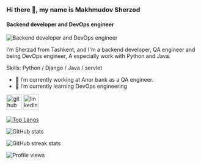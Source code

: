 ### Hi there 👋, my name is Makhmudov Sherzod
#### Backend developer and DevOps engineer
![Backend developer and DevOps engineer](https://media-exp1.licdn.com/dms/image/C4D16AQEfX-ZUtHPi1Q/profile-displaybackgroundimage-shrink_200_800/0/1612440085653?e=1625702400&v=beta&t=c9d7zI0eK2yGhThD3DLOIVV2DMptjiq76LU6eXXi8Fw)

I’m Sherzad from Tashkent, and I'm a backend developer, QA engineer and being DevOps engineer, A especially work with Python and Java.

Skills: Python / Django / Java / servlet

- 🔭 I’m currently working at Anor bank as a QA engineer. 
- 🌱 I’m currently learning DevOps engineering 


[<img src='https://cdn.jsdelivr.net/npm/simple-icons@3.0.1/icons/github.svg' alt='github' height='40'>](https://github.com/sher95)  [<img src='https://cdn.jsdelivr.net/npm/simple-icons@3.0.1/icons/linkedin.svg' alt='linkedin' height='40'>](https://www.linkedin.com/in/sherzod-makhmudov-073aba150)  

[![Top Langs](https://github-readme-stats.vercel.app/api/top-langs/?username=sher95)](https://github.com/anuraghazra/github-readme-stats)

![GitHub stats](https://github-readme-stats.vercel.app/api?username=sher95&show_icons=true)  

![GitHub streak stats](https://github-readme-streak-stats.herokuapp.com/?user=sher95)  

![Profile views](https://gpvc.arturio.dev/sher95) 



